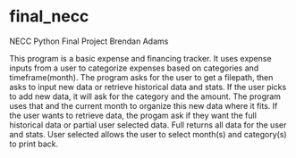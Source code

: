# final_necc
NECC Python Final Project
Brendan Adams

This program is a basic expense and financing tracker. It uses expense inputs from a user to categorize expenses based on categories and timeframe(month). The program asks for the user to get a filepath, then asks to input new data or retrieve historical data and stats. If the user picks to add new data, it will ask for the category and the amount. The program uses that and the current month to organize this new data where it fits. If the user wants to retrieve data, the progam ask if they want the full historical data or partial user selected data. Full returns all data for the user and stats. User selected allows the user to select month(s) and category(s) to print back.
